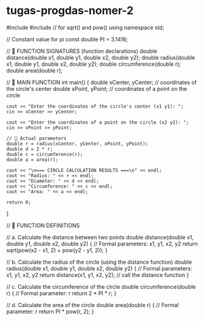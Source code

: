 # tugas-progdas-nomer-2
#include <iostream>
#include <cmath>    // for sqrt() and pow()
using namespace std;

// Constant value for pi
const double PI = 3.1416;

// 🔹 FUNCTION SIGNATURES (function declarations)
double distance(double x1, double y1, double x2, double y2);
double radius(double x1, double y1, double x2, double y2);
double circumference(double r);
double area(double r);

// 🔹 MAIN FUNCTION
int main() {
    double xCenter, yCenter;  // coordinates of the circle's center
    double xPoint, yPoint;    // coordinates of a point on the circle

    cout << "Enter the coordinates of the circle's center (x1 y1): ";
    cin >> xCenter >> yCenter;

    cout << "Enter the coordinates of a point on the circle (x2 y2): ";
    cin >> xPoint >> yPoint;

    // 🔸 Actual parameters
    double r = radius(xCenter, yCenter, xPoint, yPoint);
    double d = 2 * r;
    double c = circumference(r);
    double a = area(r);

    cout << "\n=== CIRCLE CALCULATION RESULTS ===\n" << endl;
    cout << "Radius: " << r << endl;
    cout << "Diameter: " << d << endl;
    cout << "Circumference: " << c << endl;
    cout << "Area: " << a << endl;

    return 0;
}

// 🔹 FUNCTION DEFINITIONS

// a. Calculate the distance between two points
double distance(double x1, double y1, double x2, double y2) {
    // Formal parameters: x1, y1, x2, y2
    return sqrt(pow(x2 - x1, 2) + pow(y2 - y1, 2));
}

// b. Calculate the radius of the circle (using the distance function)
double radius(double x1, double y1, double x2, double y2) {
    // Formal parameters: x1, y1, x2, y2
    return distance(x1, y1, x2, y2);  // call the distance function
}

// c. Calculate the circumference of the circle
double circumference(double r)
{
    // Formal parameter: r
    return 2 * PI * r;
}

// d. Calculate the area of the circle
double area(double r)
{
    // Formal parameter: r
    return PI * pow(r, 2);
}
